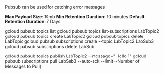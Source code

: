 Pubsub can be used for catching error messages


**Max Payload Size**: 10mb
**Min Retention Duration**: 10 minutes
**Default Retention Duration**: 7 Days


gcloud pubsub topics list
gcloud pubsub topics list-subscriptions LabTopic2
gcloud pubsub topics create LabTopic2
gcloud pubsub topics delete LabTopic
gcloud pubsub subscriptions create --topic LabTopic2 LabSub3
gcloud pubsub subscriptions delete LabSub

gcloud pubsub topics publish LabTopic2 --message=" Hello 1"
gcloud pubsub subscriptions pull LabSub3 --auto-ack --limit={Number of Messages to Pull}